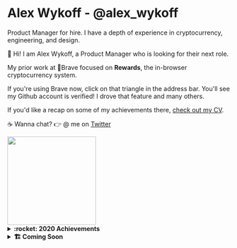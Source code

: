 # Alex Wykoff - @alex_wykoff
Product Manager for hire.  I have a depth of experience in cryptocurrency, engineering, and design.



:wave: Hi! I am Alex Wykoff, a Product Manager who is looking for their next role.

My prior work at :lion:Brave focused on <b>Rewards</b>, the in-browser cryptocurrency system.

If you're using Brave now, click on that triangle in the address bar. You'll see my Github account is verified! I drove that feature and many others.

If you'd like a recap on some of my achievements there, [check out my CV](https://alexwykoff.com/cv/).

:coffee: Wanna chat? :point_right: @ me on <a href="https://twitter.com/alex_wykoff">Twitter</a>

<img src="https://alexwykoff.com/images/flynn.gif" width="200px">


<details>
  <summary><b>:rocket: 2020 Achievements</b></summary>
  <ul>
    <li>I painted and rebuilt a bmx bike for my kid.</li>
    <li>I created [Distributed Camp](https://distributed.camp) a virtual conference on distributed technologies during a global pandemic.</li>
    <li>I made a waxed canvas laptop bag.</li>
    <li>I built an at-home with video conferencing ability.</li>
  </ul>
</details>
<details>
  <summary><b>🏗 Coming Soon</b></summary>
  <ul>
    <li>:soon:Minus - A new way to control your content online.</li>
    <li>🍂Distributed Camp - Fall Jam</li>
    <li>:thinking:AlexParty.Party - A social media project only for folks named Alex</li>
  </ul>
</details>
